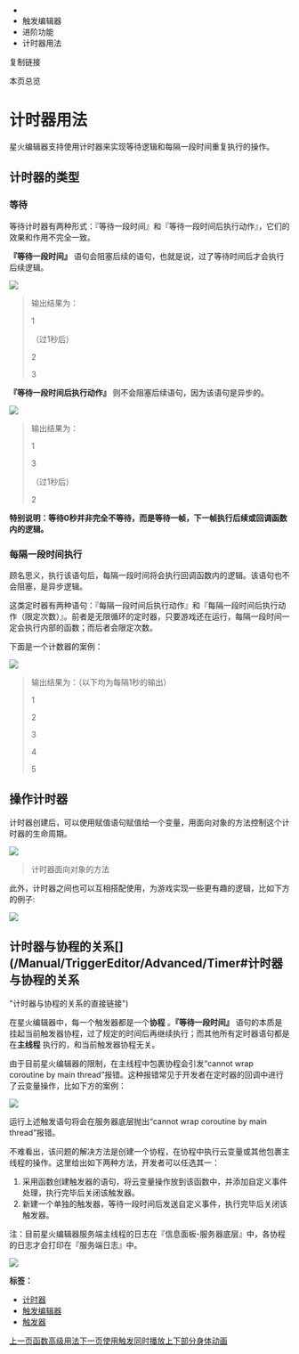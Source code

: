   * [](/)
  * 触发编辑器
  * 进阶功能
  * 计时器用法

复制链接

本页总览

# 计时器用法

星火编辑器支持使用计时器来实现等待逻辑和每隔一段时间重复执行的操作。

## 计时器的类型[​](/Manual/TriggerEditor/Advanced/Timer#计时器的类型 "计时器的类型的直接链接")

### 等待[​](/Manual/TriggerEditor/Advanced/Timer#等待 "等待的直接链接")

等待计时器有两种形式：『等待一段时间』和『等待一段时间后执行动作』，它们的效果和作用不完全一致。

**『等待一段时间』** 语句会阻塞后续的语句，也就是说，过了等待时间后才会执行后续逻辑。

![](/assets/images/TimerExample1-d8767aafd41d6ac9f0ad5a3ba07e8bf9.png)

> 输出结果为：
>
> 1
>
> （过1秒后）
>
> 2
>
> 3

**『等待一段时间后执行动作』** 则不会阻塞后续语句，因为该语句是异步的。

![](/assets/images/TimerExample2-f5076d6b0cae7456e7573a82f339a9d3.png)

> 输出结果为：
>
> 1
>
> 3
>
> （过1秒后）
>
> 2

**特别说明：等待0秒并非完全不等待，而是等待一帧，下一帧执行后续或回调函数内的逻辑。**

### 每隔一段时间执行[​](/Manual/TriggerEditor/Advanced/Timer#每隔一段时间执行 "每隔一段时间执行的直接链接")

顾名思义，执行该语句后，每隔一段时间将会执行回调函数内的逻辑。该语句也不会阻塞，是异步逻辑。

这类定时器有两种语句：『每隔一段时间后执行动作』和『每隔一段时间后执行动作（限定次数）』。前者是无限循环的定时器，只要游戏还在运行，每隔一段时间一定会执行内部的函数；而后者会限定次数。

下面是一个计数器的案例：

![](/assets/images/TimerExample3-932df2941be4bef637816224522f582c.png)

> 输出结果为：（以下均为每隔1秒的输出）
>
> 1
>
> 2
>
> 3
>
> 4
>
> 5

## 操作计时器[​](/Manual/TriggerEditor/Advanced/Timer#操作计时器 "操作计时器的直接链接")

计时器创建后，可以使用赋值语句赋值给一个变量，用面向对象的方法控制这个计时器的生命周期。

![](/assets/images/TimerFunction-42b3a0eabab91bd67f51a5b311bccdd4.png)

> 计时器面向对象的方法

此外，计时器之间也可以互相搭配使用，为游戏实现一些更有趣的逻辑，比如下方的例子:

![](/assets/images/TimerExample4-72c2f994502b5dda405d509a804fe92e.png)

## 计时器与协程的关系[​](/Manual/TriggerEditor/Advanced/Timer#计时器与协程的关系
"计时器与协程的关系的直接链接")

在星火编辑器中，每一个触发器都是一个**协程** 。**『等待一段时间』**
语句的本质是挂起当前触发器协程，过了规定的时间后再继续执行；而其他所有定时器语句都是在**主线程** 执行的，和当前触发器协程无关。

由于目前星火编辑器的限制，在主线程中包裹协程会引发“cannot wrap coroutine by main
thread”报错。这种报错常见于开发者在定时器的回调中进行了云变量操作，比如下方的案例：

![](/assets/images/ScoreError-5ce1e8f789e2870c51a315fc8e830f74.png)

运行上述触发语句将会在服务器底层抛出“cannot wrap coroutine by main thread”报错。

不难看出，该问题的解决方法是创建一个协程，在协程中执行云变量或其他包裹主线程的操作。这里给出如下两种方法，开发者可以任选其一：

  1. 采用函数创建触发器的语句，将云变量操作放到该函数中，并添加自定义事件处理，执行完毕后关闭该触发器。
  2. 新建一个单独的触发器，等待一段时间后发送自定义事件，执行完毕后关闭该触发器。

注：目前星火编辑器服务端主线程的日志在『信息面板-服务器底层』中，各协程的日志才会打印在『服务端日志』中。

![](/assets/images/ServerMainThreadLog-48d5165973113c5fe344a9b057d89a7e.png)

**标签：**

  * [计时器](/tags/计时器)
  * [触发编辑器](/tags/触发编辑器)
  * [触发器](/tags/触发器)

[上一页函数高级用法](/Manual/TriggerEditor/Advanced/Function)[下一页使用触发同时播放上下部分身体动画](/Manual/TriggerEditor/Advanced/PlayAnimation)


